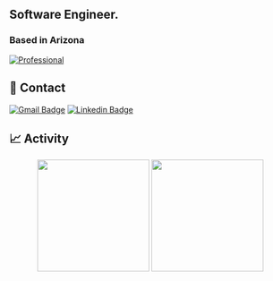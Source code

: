 ## Software Engineer.
### Based in Arizona

[![Professional](https://img.shields.io/visual-studio-marketplace/stars/capriok.workpoints?color=0072b1&label=Professional)](https://kylecaprio.dev)

## 💬 Contact
[![Gmail Badge](https://img.shields.io/badge/-capriodev@gmail.com-c14438?style=flat&logo=Gmail&logoColor=white)](mailto:capriodev@gmail.com "Email%20Directly")
[![Linkedin Badge](https://img.shields.io/badge/-Kyle%20Caprio-0072b1?style=flat&logo=Linkedin&logoColor=white)](https://www.linkedin.com/in/kyle-caprio "Connect on LinkedIn")
  
## 📈 Activity
<p align="center">
  <img height="200"  src="https://github-readme-stats.vercel.app/api/top-langs/?username=capriok&&custom_title=Linguistics&hide=HTML,CSS,SCSS,JAVA,PROCFILE&bg_color=171717&title_color=steelblue&text_color=fff" />
  <img height="200" src="https://github-readme-stats.vercel.app/api?username=capriok&custom_title=My%20Stats&bg_color=171717&title_color=steelblue&text_color=fff&show_icons=true&icon_color=2787db" />
</p>
